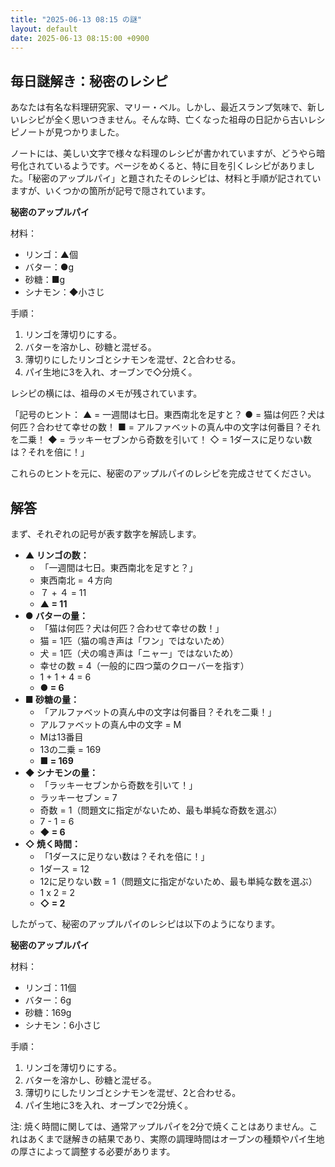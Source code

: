 ```yaml
---
title: "2025-06-13 08:15 の謎"
layout: default
date: 2025-06-13 08:15:00 +0900
---
```

## 毎日謎解き：秘密のレシピ

あなたは有名な料理研究家、マリー・ベル。しかし、最近スランプ気味で、新しいレシピが全く思いつきません。そんな時、亡くなった祖母の日記から古いレシピノートが見つかりました。

ノートには、美しい文字で様々な料理のレシピが書かれていますが、どうやら暗号化されているようです。ページをめくると、特に目を引くレシピがありました。「秘密のアップルパイ」と題されたそのレシピは、材料と手順が記されていますが、いくつかの箇所が記号で隠されています。

**秘密のアップルパイ**

材料：

*   リンゴ：▲個
*   バター：●g
*   砂糖：■g
*   シナモン：◆小さじ

手順：

1.  リンゴを薄切りにする。
2.  バターを溶かし、砂糖と混ぜる。
3.  薄切りにしたリンゴとシナモンを混ぜ、2と合わせる。
4.  パイ生地に3を入れ、オーブンで◇分焼く。

レシピの横には、祖母のメモが残されています。

「記号のヒント：
▲ = 一週間は七日。東西南北を足すと？
● = 猫は何匹？犬は何匹？合わせて幸せの数！
■ = アルファベットの真ん中の文字は何番目？それを二乗！
◆ = ラッキーセブンから奇数を引いて！
◇ = 1ダースに足りない数は？それを倍に！」

これらのヒントを元に、秘密のアップルパイのレシピを完成させてください。

## 解答

まず、それぞれの記号が表す数字を解読します。

*   **▲ リンゴの数：**
    *   「一週間は七日。東西南北を足すと？」
    *   東西南北 = ４方向
    *   ７ + ４ = 11
    *   **▲ = 11**
*   **● バターの量：**
    *   「猫は何匹？犬は何匹？合わせて幸せの数！」
    *   猫 = 1匹（猫の鳴き声は「ワン」ではないため）
    *   犬 = 1匹（犬の鳴き声は「ニャー」ではないため）
    *   幸せの数 = 4（一般的に四つ葉のクローバーを指す）
    *   1 + 1 + 4 = 6
    *   **● = 6**
*   **■ 砂糖の量：**
    *   「アルファベットの真ん中の文字は何番目？それを二乗！」
    *   アルファベットの真ん中の文字 = M
    *   Mは13番目
    *   13の二乗 = 169
    *   **■ = 169**
*   **◆ シナモンの量：**
    *   「ラッキーセブンから奇数を引いて！」
    *   ラッキーセブン = 7
    *   奇数 = 1（問題文に指定がないため、最も単純な奇数を選ぶ）
    *   7 - 1 = 6
    *   **◆ = 6**
*   **◇ 焼く時間：**
    *   「1ダースに足りない数は？それを倍に！」
    *   1ダース = 12
    *   12に足りない数 = 1（問題文に指定がないため、最も単純な数を選ぶ）
    *   1 x 2 = 2
    *   **◇ = 2**

したがって、秘密のアップルパイのレシピは以下のようになります。

**秘密のアップルパイ**

材料：

*   リンゴ：11個
*   バター：6g
*   砂糖：169g
*   シナモン：6小さじ

手順：

1.  リンゴを薄切りにする。
2.  バターを溶かし、砂糖と混ぜる。
3.  薄切りにしたリンゴとシナモンを混ぜ、2と合わせる。
4.  パイ生地に3を入れ、オーブンで2分焼く。

注: 焼く時間に関しては、通常アップルパイを2分で焼くことはありません。これはあくまで謎解きの結果であり、実際の調理時間はオーブンの種類やパイ生地の厚さによって調整する必要があります。
